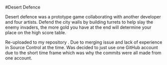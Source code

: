 #Desert Defence

Desert defence was a prototype game collaborating with another developer and four artists. Defend the city walls by building turrets to help slay the enemy invaders, the more gold you have at the end will determine your place on the high score table.

Re-uploaded to my repository . Due to merging issue and lack of experience in Source Control at the time. Was decided to just use one GitHub account due to the short time frame which was why the commits were all made from one account.
